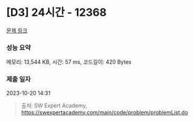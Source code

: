 # [D3] 24시간 - 12368 

[문제 링크](https://swexpertacademy.com/main/code/problem/problemDetail.do?contestProbId=AXsEBlLqedsDFARX) 

### 성능 요약

메모리: 13,544 KB, 시간: 57 ms, 코드길이: 420 Bytes

### 제출 일자

2023-10-20 14:31



> 출처: SW Expert Academy, https://swexpertacademy.com/main/code/problem/problemList.do